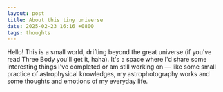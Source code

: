 ```yaml
---
layout: post
title: About this tiny universe
date: 2025-02-23 16:16 +0800
tags: thoughts
---
```

Hello!
This is a small world, drifting beyond the great universe (if you've read Three Body you'll get it, haha). It's a space where I'd share some interesting things I've completed or am still working on — like some small practice of astrophysical knowledges, my astrophotography works and some thoughts and emotions of my everyday life.

